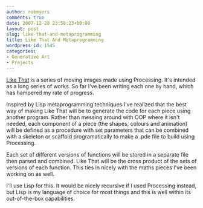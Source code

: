```yaml
---
author: robmyers
comments: true
date: 2007-12-28 23:58:23+00:00
layout: post
slug: like-that-and-metaprogramming
title: Like That And Metaprogramming
wordpress_id: 1545
categories:
- Generative Art
- Projects
---
```


[Like That](/art/like-that/) is a series of moving images made using Processing. It's intended as a long series of works. So far I've been writing each one by hand, which has hampered my rate of progress.  
  
Inspired by Lisp metaprogramming techniques I've realized that the best way of making Like That will be to generate the code for each piece using another program. Rather than messing around with OOP where it isn't needed, each component of a piece (the shapes, colours and animation) will be defined as a procedure with set parameters that can be combined with a skeleton or scaffold programatically to make a .pde file to build using Processing.  
  
Each set of different versions of functions will be stored in a separate file then parsed and combined. Like That will be the cross product of the sets of versions of each function. This ties in nicely with the maths pieces I've been working on as well.  
  
I'll use Lisp for this. It would be nicely recursive if I used Processing instead, but Lisp is my language of choice for most things and this is well within its out-of-the-box capabilities.  


